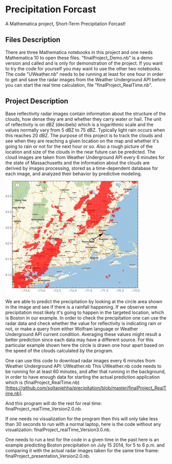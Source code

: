 Precipitation Forcast
=============

A Mathematica project, Short-Term Precipitation Forcast!

## Files Description

There are three Mathematica notebooks in this project and one needs Mathematica 10 to open these files. "finalProject_Demo.nb" is a demo version and called and is only for demonstration of the project. If you want to try the code for yourself you may want to use the other two notebooks. The code "UWeather.nb" needs to be running at least for one hour in order to get and save the radar images from the Weather Underground API before you can start the real time calculation, file "finalProject_RealTime.nb".

## Project Description

Base reflectivity radar images contain information about the structure of the clouds, how dense they are and whether they carry water or hail. The unit of reflectivity is on dBZ (decibels) which is a logarithmic scale and the values normally vary from 5 dBZ to 75 dBZ. Typically light rain occurs when this reaches 20 dBZ. The purpose of this project is to track the clouds and see when they are reaching a given location on the map and whether it's going to rain or not for the next hour or so. Also a rough picture of the location and size of the clouds in the near future can be predicted. The cloud images are taken from Weather Underground API every 6 minutes for the state of Massachusetts and the information about the clouds are derived by images processing, stored as a time-dependent database for each image, and analyzed their behavior by predictive modeling. 

![Alt text](https://github.com/soltaniehha/precipitation/blob/master/files/sample.png "A snapshot of the project!")

We are able to predict the precipitation by looking at the circle area shown in the image and see if there is a rainfall happening. If we observe some precipitation most likely it's going to happen in the targeted location, which is Boston in our example. In order to check the precipitation one can use the radar data and check whether the value for reflectivity is indicating rain or not, or make a query from either Wolfram language or Weather Underground API current condition. Averaging these values might result a better prediction since each data may have a different source. For this particular example shown here the circle is drawn one hour apart based on the speed of the clouds calculated by the program.

One can use this code to download radar images every 6 minutes from Weather Underground API: UWeather.nb This UWeather.nb code needs to be running for at least 60 minutes, and after that running in the background, in order to have enough data for starting the actual prediction application which is (finalProject_RealTime.nb)[https://github.com/soltaniehha/precipitation/blob/master/finalProject_RealTime.nb].

And this program will do the rest for real time: finalProject_realTime_Version2.0.nb.

If one needs no visualization for the program then this will only take less than 30 seconds to run with a normal laptop, here is the code without any visualization: finalProject_realTime_Version3.0.nb.

One needs to run a test for the code in a given time in the past here is an example predicting Boston precipitation on July 15 2014, for 5 to 6 p.m. and comparing it with the actual radar images taken for the same time frame: finalProject_presentation_Version2.0.nb.
